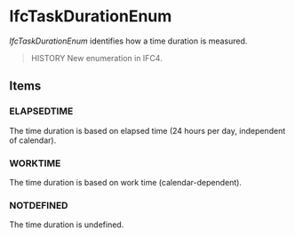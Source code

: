 # IfcTaskDurationEnum

_IfcTaskDurationEnum_ identifies how a time duration is measured.

> HISTORY New enumeration in IFC4.

## Items

### ELAPSEDTIME
The time duration is based on elapsed time (24 hours per day, independent of calendar).

### WORKTIME
The time duration is based on work time (calendar-dependent).

### NOTDEFINED
The time duration is undefined.
